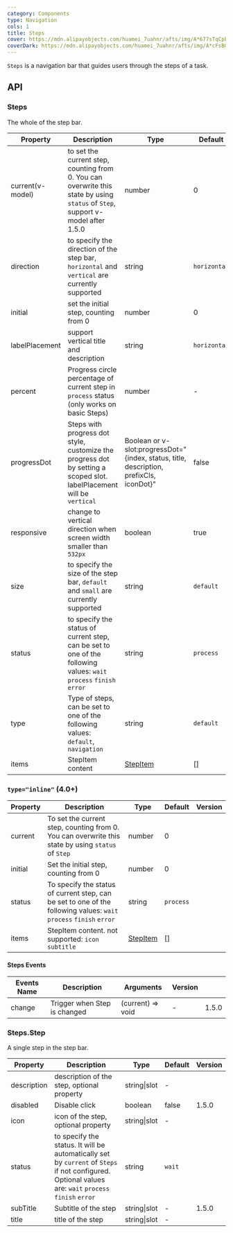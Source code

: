 ```yaml
---
category: Components
type: Navigation
cols: 1
title: Steps
cover: https://mdn.alipayobjects.com/huamei_7uahnr/afts/img/A*677sTqCpE3wAAAAAAAAAAAAADrJ8AQ/original
coverDark: https://mdn.alipayobjects.com/huamei_7uahnr/afts/img/A*cFsBQLA0b7UAAAAAAAAAAAAADrJ8AQ/original
---
```


`Steps` is a navigation bar that guides users through the steps of a task.

## API

### Steps

The whole of the step bar.

| Property | Description | Type | Default | Version |
| --- | --- | --- | --- | --- |
| current(v-model) | to set the current step, counting from 0. You can overwrite this state by using `status` of `Step`, support v-model after 1.5.0 | number | 0 |  |
| direction | to specify the direction of the step bar, `horizontal` and `vertical` are currently supported | string | `horizontal` |  |
| initial | set the initial step, counting from 0 | number | 0 |  |
| labelPlacement | support vertical title and description | string | `horizontal` |  |
| percent | Progress circle percentage of current step in `process` status (only works on basic Steps) | number | - | 3.0 |
| progressDot | Steps with progress dot style, customize the progress dot by setting a scoped slot. labelPlacement will be `vertical` | Boolean or v-slot:progressDot="{index, status, title, description, prefixCls, iconDot}" | false |  |
| responsive | change to vertical direction when screen width smaller than `532px` | boolean | true | 3.0 |
| size | to specify the size of the step bar, `default` and `small` are currently supported | string | `default` |  |
| status | to specify the status of current step, can be set to one of the following values: `wait` `process` `finish` `error` | string | `process` |  |
| type | Type of steps, can be set to one of the following values: `default`, `navigation` | string | `default` | 1.5.0 |
| items | StepItem content | [StepItem](#stepsstep) | [] |  |

### `type="inline"` (4.0+)

| Property | Description | Type | Default | Version |
| --- | --- | --- | --- | --- |
| current | To set the current step, counting from 0. You can overwrite this state by using `status` of `Step` | number | 0 |  |
| initial | Set the initial step, counting from 0 | number | 0 |  |
| status | To specify the status of current step, can be set to one of the following values: `wait` `process` `finish` `error` | string | `process` |  |
| items | StepItem content. not supported: `icon` `subtitle` | [StepItem](#stepsstep) | [] |  |

#### Steps Events

| Events Name | Description                  | Arguments         | Version |       |
| ----------- | ---------------------------- | ----------------- | ------- | ----- |
| change      | Trigger when Step is changed | (current) => void | -       | 1.5.0 |

### Steps.Step

A single step in the step bar.

| Property | Description | Type | Default | Version |
| --- | --- | --- | --- | --- |
| description | description of the step, optional property | string\|slot | - |  |
| disabled | Disable click | boolean | false | 1.5.0 |
| icon | icon of the step, optional property | string\|slot | - |  |
| status | to specify the status. It will be automatically set by `current` of `Steps` if not configured. Optional values are: `wait` `process` `finish` `error` | string | `wait` |  |
| subTitle | Subtitle of the step | string\|slot | - | 1.5.0 |
| title | title of the step | string\|slot | - |  |
